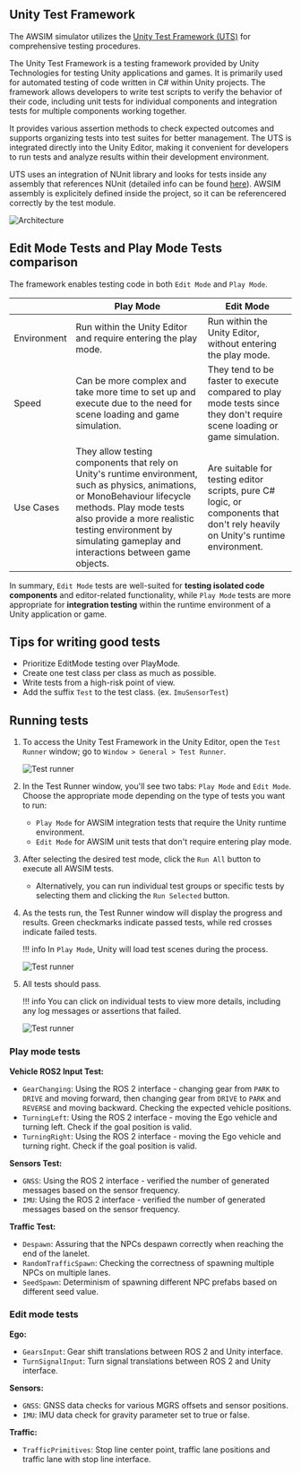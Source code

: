 
## Unity Test Framework
The AWSIM simulator utilizes the [Unity Test Framework (UTS)](https://docs.unity3d.com/Packages/com.unity.test-framework@1.1/manual/index.html) for comprehensive testing procedures. 

The Unity Test Framework is a testing framework provided by Unity Technologies for testing Unity applications and games. It is primarily used for automated testing of code written in C# within Unity projects. The framework allows developers to write test scripts to verify the behavior of their code, including unit tests for individual components and integration tests for multiple components working together. 

It provides various assertion methods to check expected outcomes and supports organizing tests into test suites for better management. The UTS is integrated directly into the Unity Editor, making it convenient for developers to run tests and analyze results within their development environment.

UTS uses an integration of NUnit library and looks for tests inside any assembly that references NUnit (detailed info can be found [here](https://docs.unity3d.com/Packages/com.unity.test-framework@1.1/manual/workflow-create-test-assembly.html)). AWSIM assembly is explicitely defined inside the project, so it can be referencered correctly by the test module.

![Architecture](arch_testing.png)

## Edit Mode Tests and Play Mode Tests comparison
The framework enables testing code in both `Edit Mode` and `Play Mode`.

|   | Play Mode  | Edit Mode  |
|---|---|---|
| Environment  |  Run within the Unity Editor and require entering the play mode.  | Run within the Unity Editor, without entering the play mode.  |
| Speed  |  Can be more complex and take more time to set up and execute due to the need for scene loading and game simulation.  | They tend to be faster to execute compared to play mode tests since they don't require scene loading or game simulation.  |
| Use Cases  | They allow testing components that rely on Unity's runtime environment, such as physics, animations, or MonoBehaviour lifecycle methods. Play mode tests also provide a more realistic testing environment by simulating gameplay and interactions between game objects. | Are suitable for testing editor scripts, pure C# logic, or components that don't rely heavily on Unity's runtime environment.  |

In summary, `Edit Mode` tests are well-suited for **testing isolated code components** and editor-related functionality, while `Play Mode` tests are more appropriate for **integration testing** within the runtime environment of a Unity application or game.

## Tips for writing good tests
- Prioritize EditMode testing over PlayMode. 
- Create one test class per class as much as possible.
- Write tests from a high-risk point of view.
- Add the suffix `Test` to the test class. (ex. `ImuSensorTest`)

## Running tests

1. To access the Unity Test Framework in the Unity Editor, open the `Test Runner` window; go to `Window > General > Test Runner`.

    ![Test runner](test_runner.png)

1. In the Test Runner window, you'll see two tabs: `Play Mode` and `Edit Mode`. Choose the appropriate mode depending on the type of tests you want to run:
    - `Play Mode` for AWSIM integration tests that require the Unity runtime environment.
    - `Edit Mode` for AWSIM unit tests that don't require entering play mode.

1. After selecting the desired test mode, click the `Run All` button to execute all AWSIM tests. 
    - Alternatively, you can run individual test groups or specific tests by selecting them and clicking the `Run Selected` button.

1. As the tests run, the Test Runner window will display the progress and results. Green checkmarks indicate passed tests, while red crosses indicate failed tests.
    
    !!! info
        In `Play Mode`, Unity will load test scenes during the process.

    ![Test runner](running_tests.png)

1. All tests should pass.
    
    !!! info
        You can click on individual tests to view more details, including any log messages or assertions that failed.

    ![Test runner](all_tests.png)


### Play mode tests

**Vehicle ROS2 Input Test:**

  - `GearChanging`: Using the ROS 2 interface - changing gear from `PARK` to `DRIVE` and moving forward, then changing gear from `DRIVE` to `PARK` and `REVERSE` and moving backward. Checking the expected vehicle positions.
  - `TurningLeft`: Using the ROS 2 interface - moving the Ego vehicle and turning left. Check if the goal position is valid.
  - `TurningRight`: Using the ROS 2 interface - moving the Ego vehicle and turning right. Check if the goal position is valid.

**Sensors Test:**

  - `GNSS`: Using the ROS 2 interface - verified the number of generated messages based on the sensor frequency.
  - `IMU`: Using the ROS 2 interface - verified the number of generated messages based on the sensor frequency.

**Traffic Test:**

  - `Despawn`: Assuring that the NPCs despawn correctly when reaching the end of the lanelet.
  - `RandomTrafficSpawn`: Checking the correctness of spawning multiple NPCs on multiple lanes.
  - `SeedSpawn`: Determinism of spawning different NPC prefabs based on different seed value.

### Edit mode tests

**Ego:**
    
  - `GearsInput`: Gear shift translations between ROS 2 and Unity interface.
  - `TurnSignalInput`: Turn signal translations between ROS 2 and Unity interface.

**Sensors:**

  - `GNSS`: GNSS data checks for various MGRS offsets and sensor positions.
  - `IMU`: IMU data check for gravity parameter set to true or false.

**Traffic:**

  - `TrafficPrimitives`: Stop line center point, traffic lane positions and traffic lane with stop line interface.
